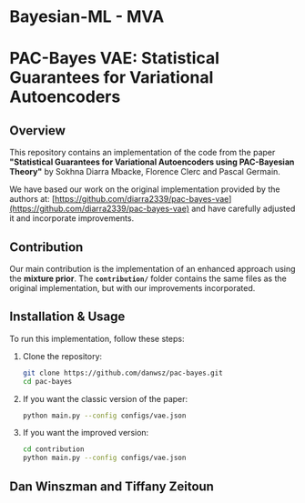 # Bayesian-ML - MVA

# PAC-Bayes VAE: Statistical Guarantees for Variational Autoencoders

## Overview
This repository contains an implementation of the code from the paper **"Statistical Guarantees for Variational Autoencoders using PAC-Bayesian Theory"** by Sokhna Diarra Mbacke, Florence Clerc and Pascal Germain.

We have based our work on the original implementation provided by the authors at: [https://github.com/diarra2339/pac-bayes-vae](https://github.com/diarra2339/pac-bayes-vae) and have carefully adjusted it and incorporate improvements.

## Contribution
Our main contribution is the implementation of an enhanced approach using the **mixture prior**.
The **`contribution/`** folder contains the same files as the original implementation, but with our improvements incorporated.

## Installation & Usage
To run this implementation, follow these steps:

1. Clone the repository:
   ```bash
   git clone https://github.com/danwsz/pac-bayes.git
   cd pac-bayes
   ```
2. If you want the classic version of the paper: 
   ```bash
   python main.py --config configs/vae.json
   ```
3. If you want the improved version: 
   ```bash
   cd contribution
   python main.py --config configs/vae.json
   ```

## Dan Winszman and Tiffany Zeitoun
